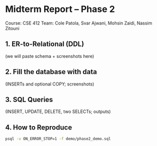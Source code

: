 # Midterm Report – Phase 2
Course: CSE 412
Team: Cole Patola, Svar Ajwani, Mohsin Zaidi, Nassim Zitouni

## 1. ER-to-Relational (DDL)
(we will paste schema + screenshots here)

## 2. Fill the database with data
(INSERTs and optional COPY; screenshots)

## 3. SQL Queries
(INSERT, UPDATE, DELETE, two SELECTs; outputs)

## 4. How to Reproduce
```bash
psql -v ON_ERROR_STOP=1 -f demo/phase2_demo.sql
